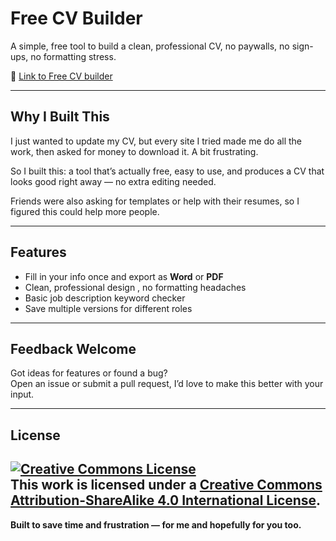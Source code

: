# Free CV Builder

A simple, free tool to build a clean, professional CV, no paywalls, no sign-ups, no formatting stress.

🔗 [Link to Free CV builder ](https://github.com/meronmkifle/free-cv-builder/tree/main)

---

## Why I Built This

I just wanted to update my CV, but every site I tried made me do all the work, then asked for money to download it. A bit frustrating.

So I built this: a tool that’s actually free, easy to use, and produces a CV that looks good right away — no extra editing needed.

Friends were also asking for templates or help with their resumes, so I figured this could help more people.

---

## Features

- Fill in your info once and export as **Word** or **PDF**
- Clean, professional design , no formatting headaches
- Basic job description keyword checker
- Save multiple versions for different roles

---

## Feedback Welcome

Got ideas for features or found a bug?  
Open an issue or submit a pull request,  I’d love to make this better with your input.

---

## License
<a rel="license" href="http://creativecommons.org/licenses/by-sa/4.0/"><img alt="Creative Commons License" style="border-width:0" src="https://i.creativecommons.org/l/by-sa/4.0/88x31.png" /></a><br />This work is licensed under a <a rel="license" href="http://creativecommons.org/licenses/by-sa/4.0/">Creative Commons Attribution-ShareAlike 4.0 International License</a>.
---

**Built to save time and frustration — for me and hopefully for you too.**
